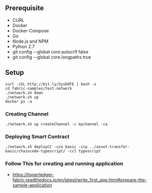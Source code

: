 ## Prerequisite
- CURL
- Docker
- Docker-Compose
- Go
- Node.js and NPM
- Python 2.7
- git config --global core.autocrlf false
- git config --global core.longpaths true


## Setup
    curl -sSL http://bit.ly/2ysbOFE | bash -s
    cd fabric-samples/test-network
    ./network.sh down
    ./network.sh up
    docker ps -a

### Creating Channel
    ./network.sh up createChannel -c mychannel -ca

### Deploying Smart Contract
    ./network.sh deployCC -ccn basic -ccp ../asset-transfer-basic/chaincode-typescript/ -ccl typescript


### Follow This for creating and running application  
- https://hyperledger-fabric.readthedocs.io/en/latest/write_first_app.html#prepare-the-sample-application